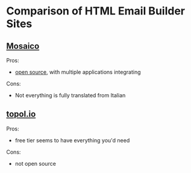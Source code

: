 # Comparison of HTML Email Builder Sites

## [Mosaico](https://mosaico.io/)

Pros:

- [open source][Mosaico github], with multiple applications integrating

[Mosaico github]: https://github.com/voidlabs/mosaico

Cons:

- Not everything is fully translated from Italian

## [topol.io](https://topol.io/)

Pros:

- free tier seems to have everything you'd need

Cons:

- not open source
